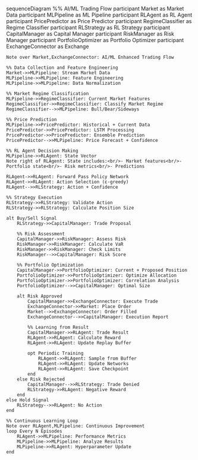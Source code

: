 sequenceDiagram
    %% AI/ML Trading Flow
    participant Market as Market Data
    participant MLPipeline as ML Pipeline
    participant RLAgent as RL Agent
    participant PricePredictor as Price Predictor
    participant RegimeClassifier as Regime Classifier
    participant RLStrategy as RL Strategy
    participant CapitalManager as Capital Manager
    participant RiskManager as Risk Manager
    participant PortfolioOptimizer as Portfolio Optimizer
    participant ExchangeConnector as Exchange
    
    Note over Market,ExchangeConnector: AI/ML Enhanced Trading Flow
    
    %% Data Collection and Feature Engineering
    Market->>MLPipeline: Stream Market Data
    MLPipeline->>MLPipeline: Feature Engineering
    MLPipeline->>MLPipeline: Data Normalization
    
    %% Market Regime Classification
    MLPipeline->>RegimeClassifier: Current Market Features
    RegimeClassifier->>RegimeClassifier: Classify Market Regime
    RegimeClassifier-->>MLPipeline: Bull/Bear/Sideways
    
    %% Price Prediction
    MLPipeline->>PricePredictor: Historical + Current Data
    PricePredictor->>PricePredictor: LSTM Processing
    PricePredictor->>PricePredictor: Ensemble Prediction
    PricePredictor-->>MLPipeline: Price Forecast + Confidence
    
    %% RL Agent Decision Making
    MLPipeline->>RLAgent: State Vector
    Note right of RLAgent: State includes:<br/>- Market features<br/>- Portfolio state<br/>- Risk metrics<br/>- Predictions
    
    RLAgent->>RLAgent: Forward Pass Policy Network
    RLAgent->>RLAgent: Action Selection (ε-greedy)
    RLAgent-->>RLStrategy: Action + Confidence
    
    %% Strategy Execution
    RLStrategy->>RLStrategy: Validate Action
    RLStrategy->>RLStrategy: Calculate Position Size
    
    alt Buy/Sell Signal
        RLStrategy->>CapitalManager: Trade Proposal
        
        %% Risk Assessment
        CapitalManager->>RiskManager: Assess Risk
        RiskManager->>RiskManager: Calculate VaR
        RiskManager->>RiskManager: Check Limits
        RiskManager-->>CapitalManager: Risk Score
        
        %% Portfolio Optimization
        CapitalManager->>PortfolioOptimizer: Current + Proposed Position
        PortfolioOptimizer->>PortfolioOptimizer: Optimize Allocation
        PortfolioOptimizer->>PortfolioOptimizer: Correlation Analysis
        PortfolioOptimizer-->>CapitalManager: Optimal Size
        
        alt Risk Approved
            CapitalManager->>ExchangeConnector: Execute Trade
            ExchangeConnector->>Market: Place Order
            Market-->>ExchangeConnector: Order Filled
            ExchangeConnector-->>CapitalManager: Execution Report
            
            %% Learning from Result
            CapitalManager->>RLAgent: Trade Result
            RLAgent->>RLAgent: Calculate Reward
            RLAgent->>RLAgent: Update Replay Buffer
            
            opt Periodic Training
                RLAgent->>RLAgent: Sample from Buffer
                RLAgent->>RLAgent: Update Networks
                RLAgent->>RLAgent: Save Checkpoint
            end
        else Risk Rejected
            CapitalManager-->>RLStrategy: Trade Denied
            RLStrategy->>RLAgent: Negative Reward
        end
    else Hold Signal
        RLStrategy-->>RLAgent: No Action
    end
    
    %% Continuous Learning Loop
    Note over RLAgent,MLPipeline: Continuous Improvement
    loop Every N Episodes
        RLAgent->>MLPipeline: Performance Metrics
        MLPipeline->>MLPipeline: Analyze Results
        MLPipeline->>RLAgent: Hyperparameter Update
    end